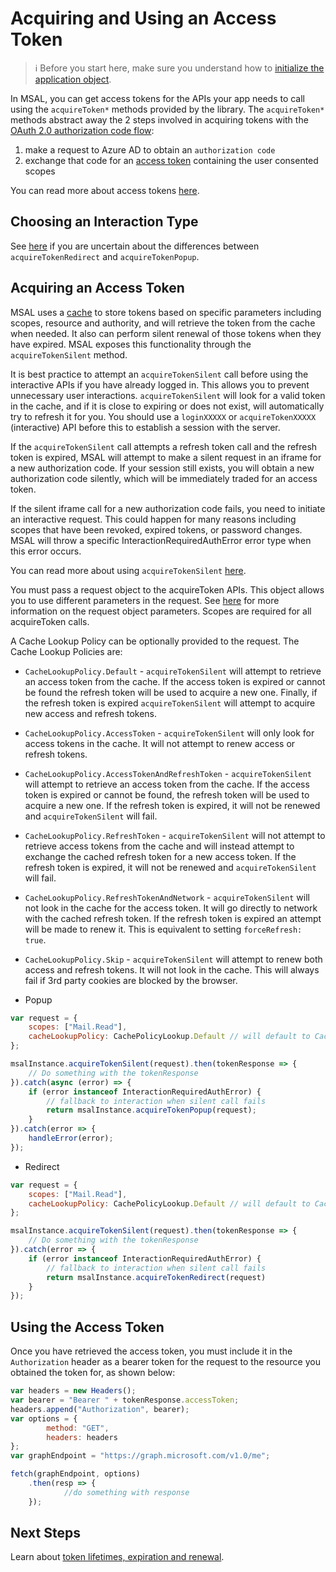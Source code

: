 # Acquiring and Using an Access Token

> :information_source: Before you start here, make sure you understand how to [initialize the application object](./initialization.md).

In MSAL, you can get access tokens for the APIs your app needs to call using the `acquireToken*` methods provided by the library. The `acquireToken*` methods abstract away the 2 steps involved in acquiring tokens with the [OAuth 2.0 authorization code flow](https://docs.microsoft.com/azure/active-directory/develop/v2-oauth2-auth-code-flow):

1. make a request to Azure AD to obtain an `authorization code`
1. exchange that code for an [access token](https://docs.microsoft.com/azure/active-directory/develop/access-tokens) containing the user consented scopes

You can read more about access tokens [here](https://docs.microsoft.com/azure/active-directory/develop/access-tokens).

## Choosing an Interaction Type

See [here](./initialization.md#choosing-an-interaction-type) if you are uncertain about the differences between `acquireTokenRedirect` and `acquireTokenPopup`.

## Acquiring an Access Token

MSAL uses a [cache](./caching.md) to store tokens based on specific parameters including scopes, resource and authority, and will retrieve the token from the cache when needed. It also can perform silent renewal of those tokens when they have expired. MSAL exposes this functionality through the `acquireTokenSilent` method.

It is best practice to attempt an `acquireTokenSilent` call before using the interactive APIs if you have already logged in. This allows you to prevent unnecessary user interactions. `acquireTokenSilent` will look for a valid token in the cache, and if it is close to expiring or does not exist, will automatically try to refresh it for you. You should use a `loginXXXXX` or `acquireTokenXXXXX` (interactive) API before this to establish a session with the server.

If the `acquireTokenSilent` call attempts a refresh token call and the refresh token is expired, MSAL will attempt to make a silent request in an iframe for a new authorization code. If your session still exists, you will obtain a new authorization code silently, which will be immediately traded for an access token.

If the silent iframe call for a new authorization code fails, you need to initiate an interactive request. This could happen for many reasons including scopes that have been revoked, expired tokens, or password changes. MSAL will throw a specific InteractionRequiredAuthError error type when this error occurs.

You can read more about using `acquireTokenSilent` [here](./token-lifetimes.md).

You must pass a request object to the acquireToken APIs. This object allows you to use different parameters in the request. See [here](./request-response-object.md) for more information on the request object parameters. Scopes are required for all acquireToken calls.

A Cache Lookup Policy can be optionally provided to the request. The Cache Lookup Policies are:
- `CacheLookupPolicy.Default` - `acquireTokenSilent` will attempt to retrieve an access token from the cache. If the access token is expired or cannot be found the refresh token will be used to acquire a new one. Finally, if the refresh token is expired `acquireTokenSilent` will attempt to acquire new access and refresh tokens.
- `CacheLookupPolicy.AccessToken` - `acquireTokenSilent` will only look for access tokens in the cache. It will not attempt to renew access or refresh tokens.
- `CacheLookupPolicy.AccessTokenAndRefreshToken` - `acquireTokenSilent` will attempt to retrieve an access token from the cache. If the access token is expired or cannot be found, the refresh token will be used to acquire a new one. If the refresh token is expired, it will not be renewed and `acquireTokenSilent` will fail.
- `CacheLookupPolicy.RefreshToken` - `acquireTokenSilent` will not attempt to retrieve access tokens from the cache and will instead attempt to exchange the cached refresh token for a new access token. If the refresh token is expired, it will not be renewed and `acquireTokenSilent` will fail.
- `CacheLookupPolicy.RefreshTokenAndNetwork` - `acquireTokenSilent` will not look in the cache for the access token. It will go directly to network with the cached refresh token. If the refresh token is expired an attempt will be made to renew it. This is equivalent to setting `forceRefresh: true`.
- `CacheLookupPolicy.Skip` - `acquireTokenSilent` will attempt to renew both access and refresh tokens. It will not look in the cache. This will always fail if 3rd party cookies are blocked by the browser.

- Popup

```javascript
var request = {
    scopes: ["Mail.Read"],
    cacheLookupPolicy: CachePolicyLookup.Default // will default to CacheLookupPolicy.Default if omitted
};

msalInstance.acquireTokenSilent(request).then(tokenResponse => {
    // Do something with the tokenResponse
}).catch(async (error) => {
    if (error instanceof InteractionRequiredAuthError) {
        // fallback to interaction when silent call fails
        return msalInstance.acquireTokenPopup(request);
    }
}).catch(error => {
    handleError(error);
});
```

- Redirect

```javascript
var request = {
    scopes: ["Mail.Read"],
    cacheLookupPolicy: CachePolicyLookup.Default // will default to CacheLookupPolicy.Default if omitted
};

msalInstance.acquireTokenSilent(request).then(tokenResponse => {
    // Do something with the tokenResponse
}).catch(error => {
    if (error instanceof InteractionRequiredAuthError) {
        // fallback to interaction when silent call fails
        return msalInstance.acquireTokenRedirect(request)
    }
});
```

## Using the Access Token

Once you have retrieved the access token, you must include it in the `Authorization` header as a bearer token for the request to the resource you obtained the token for, as shown below:

```JavaScript
var headers = new Headers();
var bearer = "Bearer " + tokenResponse.accessToken;
headers.append("Authorization", bearer);
var options = {
        method: "GET",
        headers: headers
};
var graphEndpoint = "https://graph.microsoft.com/v1.0/me";

fetch(graphEndpoint, options)
    .then(resp => {
            //do something with response
    });
```

## Next Steps

Learn about [token lifetimes, expiration and renewal](./token-lifetimes.md).
